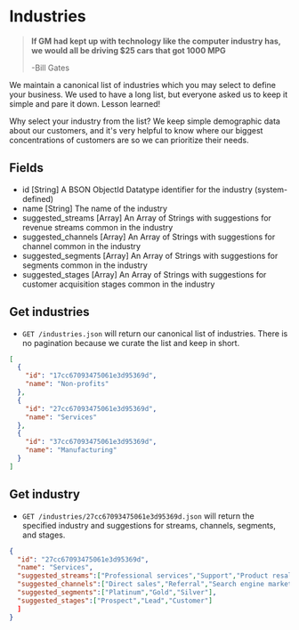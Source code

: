 Industries
========

> **If GM had kept up with technology like the computer industry has,
> we would all be driving $25 cars that got 1000 MPG**
>
> -Bill Gates

We maintain a canonical list of industries which you may select to define your business. We used to have a long list, but everyone asked us to keep it simple and pare it down. Lesson learned! 

Why select your industry from the list? We keep simple demographic data about our customers, and it's very helpful to know where our biggest concentrations of customers are so we can prioritize their needs.


Fields
------

* id [String] A BSON ObjectId Datatype identifier for the industry (system-defined)
* name [String] The name of the industry
* suggested_streams [Array] An Array of Strings with suggestions for revenue streams common in the industry
* suggested_channels [Array] An Array of Strings with suggestions for channel common in the industry
* suggested_segments [Array] An Array of Strings with suggestions for segments common in the industry
* suggested_stages [Array] An Array of Strings with suggestions for customer acquisition stages common in the industry


Get industries
------------

* `GET /industries.json` will return our canonical list of industries. There is no pagination because we curate the list and keep in short.

```json
[
  {
    "id": "17cc67093475061e3d95369d",
    "name": "Non-profits"
  },
  {
    "id": "27cc67093475061e3d95369d",
    "name": "Services"
  },
  {
    "id": "37cc67093475061e3d95369d",
    "name": "Manufacturing"
  }
]
```


Get industry
------------

* `GET /industries/27cc67093475061e3d95369d.json` will return the specified industry and suggestions for streams, channels, segments, and stages.

```json
{
  "id": "27cc67093475061e3d95369d",
  "name": "Services",
  "suggested_streams":["Professional services","Support","Product resale"],
  "suggested_channels":["Direct sales","Referral","Search engine marketing","Events","Content marketing"],
  "suggested_segments":["Platinum","Gold","Silver"],
  "suggested_stages":["Prospect","Lead","Customer"]
  ]
}
```
